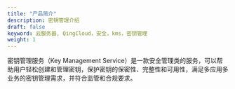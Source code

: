 ```yaml
---
title: "产品简介"
description: 密钥管理介绍
draft: false
keyword: 云服务器, QingCloud，安全，kms，密钥管理
weight: 1
---
```




密钥管理服务（Key Management Service）是一款安全管理类的服务，可以帮助用户轻松创建和管理密钥，保护密钥的保密性、完整性和可用性，满足多应用多业务的密钥管理需求，并符合监管和合规要求。
